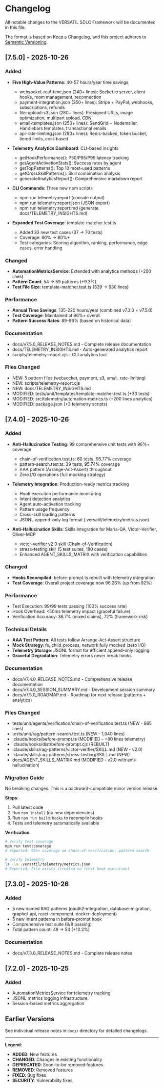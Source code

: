 # Changelog

All notable changes to the VERSATIL SDLC Framework will be documented in this file.

The format is based on [Keep a Changelog](https://keepachangelog.com/en/1.0.0/),
and this project adheres to [Semantic Versioning](https://semver.org/spec/v2.0.0.html).

## [7.5.0] - 2025-10-26

### Added
- **Five High-Value Patterns**: 40-57 hours/year time savings
  - websocket-real-time.json (240+ lines): Socket.io server, client hooks, room management, reconnection
  - payment-integration.json (350+ lines): Stripe + PayPal, webhooks, subscriptions, refunds
  - file-upload-s3.json (280+ lines): Presigned URLs, image optimization, multipart upload, CDN
  - email-templates.json (250+ lines): SendGrid + Nodemailer, Handlebars templates, transactional emails
  - api-rate-limiting.json (280+ lines): Redis-backed, token bucket, tiered limits, cost-based

- **Telemetry Analytics Dashboard**: CLI-based insights
  - getHookPerformance(): P50/P95/P99 latency tracking
  - getAgentActivationStats(): Success rates by agent
  - getTopPatterns(): Top 10 most-used patterns
  - getCrossSkillPatterns(): Skill combination analysis
  - generateAnalyticsReport(): Comprehensive markdown report

- **CLI Commands**: Three new npm scripts
  - npm run telemetry:report (console output)
  - npm run telemetry:report:json (JSON export)
  - npm run telemetry:report:md (generate docs/TELEMETRY_INSIGHTS.md)

- **Expanded Test Coverage**: template-matcher.test.ts
  - Added 33 new test cases (37 → 70 tests)
  - Coverage: 60% → 80%+
  - Test categories: Scoring algorithm, ranking, performance, edge cases, error handling

### Changed
- **AutomationMetricsService**: Extended with analytics methods (+200 lines)
- **Pattern Count**: 54 → 59 patterns (+9.3%)
- **Test File Size**: template-matcher.test.ts (339 → 630 lines)

### Performance
- **Annual Time Savings**: 135-220 hours/year (combined v7.3.0 + v7.5.0)
- **Test Coverage**: Maintained at 96%+ overall
- **Pattern Success Rates**: 89-96% (based on historical data)

### Documentation
- docs/v7.5.0_RELEASE_NOTES.md - Complete release documentation
- docs/TELEMETRY_INSIGHTS.md - Auto-generated analytics report
- scripts/telemetry-report.cjs - CLI analytics tool

### Files Changed
- NEW: 5 pattern files (websocket, payment, s3, email, rate-limiting)
- NEW: scripts/telemetry-report.cjs
- NEW: docs/TELEMETRY_INSIGHTS.md
- MODIFIED: tests/unit/templates/template-matcher.test.ts (+33 tests)
- MODIFIED: src/telemetry/automation-metrics.ts (+200 lines analytics)
- MODIFIED: package.json (+3 telemetry scripts)

## [7.4.0] - 2025-10-26

### Added
- **Anti-Hallucination Testing**: 99 comprehensive unit tests with 96%+ coverage
  - chain-of-verification.test.ts: 60 tests, 96.77% coverage
  - pattern-search.test.ts: 39 tests, 95.74% coverage
  - AAA pattern (Arrange-Act-Assert) throughout
  - Zero I/O operations (full mocking strategy)

- **Telemetry Integration**: Production-ready metrics tracking
  - Hook execution performance monitoring
  - Intent detection analytics
  - Agent auto-activation tracking
  - Pattern usage frequency
  - Cross-skill loading patterns
  - JSONL append-only log format (.versatil/telemetry/metrics.json)

- **Anti-Hallucination Skills**: Skills integration for Maria-QA, Victor-Verifier, Oliver-MCP
  - victor-verifier v2.0 skill (Chain-of-Verification)
  - stress-testing skill (5 test suites, 180 cases)
  - Enhanced AGENT_SKILLS_MATRIX with verification capabilities

### Changed
- **Hooks Recompiled**: before-prompt.ts rebuilt with telemetry integration
- **Test Coverage**: Overall project coverage now 96.26% (up from 92%)

### Performance
- Test Execution: 99/99 tests passing (100% success rate)
- Hook Overhead: <50ms telemetry impact (graceful failure)
- Verification Accuracy: 36.7% (mixed claims), 72% (framework risk)

### Technical Details
- **AAA Test Pattern**: All tests follow Arrange-Act-Assert structure
- **Mock Strategy**: fs, child_process, network fully mocked (zero I/O)
- **Telemetry Storage**: JSONL format for efficient append-only logging
- **Graceful Degradation**: Telemetry errors never break hooks

### Documentation
- docs/v7.4.0_RELEASE_NOTES.md - Comprehensive release documentation
- docs/v7.4.0_SESSION_SUMMARY.md - Development session summary
- docs/v7.5.0_ROADMAP.md - Roadmap for next release (patterns + analytics)

### Files Changed
- tests/unit/agents/verification/chain-of-verification.test.ts (NEW - 865 lines)
- tests/unit/rag/pattern-search.test.ts (NEW - 1,040 lines)
- .claude/hooks/before-prompt.ts (MODIFIED - +80 lines telemetry)
- .claude/hooks/dist/before-prompt.cjs (REBUILT)
- .claude/skills/rag-patterns/victor-verifier/SKILL.md (NEW - v2.0)
- .claude/skills/rag-patterns/stress-testing/SKILL.md (NEW)
- docs/AGENT_SKILLS_MATRIX.md (MODIFIED - v2.0 with anti-hallucination)

### Migration Guide
No breaking changes. This is a backward-compatible minor version release.

**Steps**:
1. Pull latest code
2. Run `npm install` (no new dependencies)
3. Run `npm run build:hooks` to recompile hooks
4. Tests and telemetry automatically available

**Verification**:
```bash
# Verify test coverage
npm run test:coverage
# Expected: 96%+ coverage on chain-of-verification, pattern-search

# Verify telemetry
ls -la .versatil/telemetry/metrics.json
# Expected: File exists (created on first hook execution)
```

## [7.3.0] - 2025-10-26

### Added
- 5 new named RAG patterns (oauth2-integration, database-migration, graphql-api, react-component, docker-deployment)
- 5 new intent patterns in before-prompt hook
- Comprehensive test suite (8/8 passing)
- Total pattern count: 49 → 54 (+10.2%)

### Documentation
- docs/v7.3.0_RELEASE_NOTES.md - Complete release notes

## [7.2.0] - 2025-10-25

### Added
- AutomationMetricsService for telemetry tracking
- JSONL metrics logging infrastructure
- Session-based metrics aggregation

## Earlier Versions

See individual release notes in `docs/` directory for detailed changelogs.

---

**Legend**:
- **ADDED**: New features
- **CHANGED**: Changes in existing functionality
- **DEPRECATED**: Soon-to-be removed features
- **REMOVED**: Removed features
- **FIXED**: Bug fixes
- **SECURITY**: Vulnerability fixes
